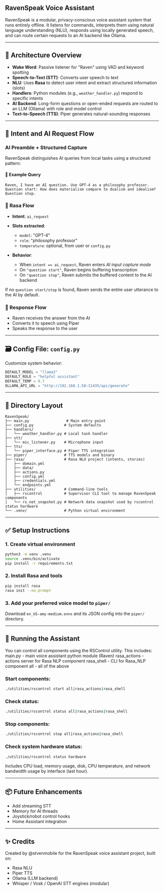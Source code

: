 ## RavenSpeak Voice Assistant

RavenSpeak is a modular, privacy-conscious voice assistant system that runs entirely offline. It listens for commands, interprets them using natural language understanding (NLU), responds using locally generated speech, and can route certain requests to an AI backend like Ollama.

---

## 🧠 Architecture Overview

* **Wake Word**: Passive listener for "Raven" using VAD and keyword spotting
* **Speech-to-Text (STT)**: Converts user speech to text
* **NLU**: Uses **Rasa** to detect user intent and extract structured information (slots)
* **Handlers**: Python modules (e.g., `weather_handler.py`) respond to specific intents
* **AI Backend**: Long-form questions or open-ended requests are routed to an LLM (Ollama) with role and model control
* **Text-to-Speech (TTS)**: Piper generates natural-sounding responses

---

## 🔄 Intent and AI Request Flow

### AI Preamble + Structured Capture

RavenSpeak distinguishes AI queries from local tasks using a structured pattern:

#### 🧭 Example Query

```
Raven, I have an AI question. Use GPT-4 as a philosophy professor.
Question start: How does materialism compare to dualism and idealism? Question stop.
```

### 🧠 Rasa Flow

* **Intent**: `ai_request`
* **Slots extracted**:

  * `model`: "GPT-4"
  * `role`: "philosophy professor"
  * `temperature`: optional, from user or `config.py`
* **Behavior**:

  * When `intent == ai_request`, Raven enters *AI input capture mode*
  * On `"question start"`, Raven begins buffering transcription
  * On `"question stop"`, Raven submits the buffered content to the AI backend

If no `question start/stop` is found, Raven sends the entire user utterance to the AI by default.

### 💬 Response Flow

* Raven receives the answer from the AI
* Converts it to speech using Piper
* Speaks the response to the user

---

## 🗃️ Config File: `config.py`

Customize system behavior:

```python
DEFAULT_MODEL = "llama3"
DEFAULT_ROLE = "helpful assistant"
DEFAULT_TEMP = 0.7
OLLAMA_API_URL = "http://192.168.1.50:11435/api/generate"
```

---

## 📁 Directory Layout

```
RavenSpeak/
├── main.py                 # Main entry point
├── config.py              # System defaults
├── handlers/
│   └── weather_handler.py # Local task handler
├── stt/
│   └── mic_listener.py    # Microphone input
├── tts/
│   └── piper_interface.py # Piper TTS integration
├── piper/                 # TTS models and binary
├── rasa/                  # Rasa NLU project (intents, stories)
│   ├── domain.yml
│   ├── data/
│   ├── actions.py
│   ├── config.yml
│   ├── credentials.yml
│   └── endpoints.yml
├── utilities/             # Command-line tools
│   ├── rscontrol          # Supervisor CLI tool to manage RavenSpeak components
│   └── rs_net_snapshot.py # Network data snapshot used by rscontrol status hardware
└── .venv/                 # Python virtual environment
```

---

## ✅ Setup Instructions

### 1. Create virtual environment

```bash
python3 -m venv .venv
source .venv/bin/activate
pip install -r requirements.txt
```

### 2. Install Rasa and tools

```bash
pip install rasa
rasa init --no-prompt
```

### 3. Add your preferred voice model to `piper/`

Download `en_US-amy-medium.onnx` and its JSON config into the `piper/` directory.

---

## 🔁 Running the Assistant


You can control all components using the RSControl utility.
This includes: main.py      - main voice assistant python module (Raven)
               rasa_actions - actions server for Rasa NLP component
               rasa_shell   - CLI for Rasa_NLP component
               all          - all of the above


### Start components:
```bash
./utilities/rscontrol start all|rasa_actions|rasa_shell
```

### Check status:
```bash
./utilities/rscontrol status all|rasa_actions|rasa_shell
```

### Stop components:
```bash
./utilities/rscontrol stop all|rasa_actions|rasa_shell
```

### Check system hardware status:
```bash
./utilities/rscontrol status hardware
```

Includes CPU load, memory usage, disk, CPU temperature, and network bandwidth usage by interface (last hour).


---

## 📦 Future Enhancements

* Add streaming STT
* Memory for AI threads
* Joystick/robot control hooks
* Home Assistant integration

---

## ✨ Credits

Created by @stvenmobile for the RavenSpeak voice assistant project, built on:

* Rasa NLU
* Piper TTS
* Ollama (LLM backend)
* Whisper / Vosk / OpenAI STT engines (modular)
